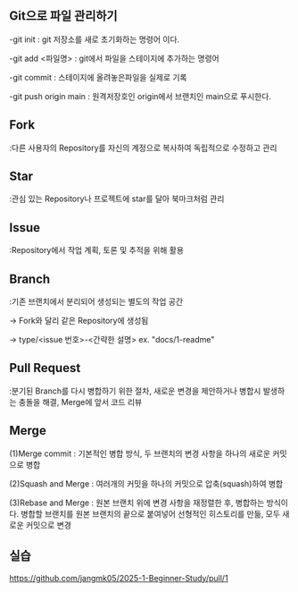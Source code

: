 ## Git으로 파일 관리하기

-git init : git 저장소를 새로 초기화하는 명령어 이다.

-git add <파일명> : git에서 파일을 스테이지에 추가하는 명령어

-git commit : 스테이지에 올려놓은파일을 실제로 기록

-git push origin main : 원격저장호인 origin에서 브랜치인 main으로 푸시한다.

## Fork

:다른 사용자의 Repository를 자신의 계정으로 복사하여 독립적으로 수정하고 관리

## Star

:관심 있는 Repository나 프로젝트에 star를 달아 북마크처럼 관리

## Issue

:Repository에서 작업 계획, 토론 및 추적을 위해 활용

## Branch

:기존 브랜치에서 분리되어 생성되는 별도의 작업 공간

-> Fork와 달리 같은 Repository에 생성됨

-> type/<issue 번호>-<간략한 설명>
ex. "docs/1-readme"

## Pull Request

:분기된 Branch를 다시 병합하기 위한 절차, 새로운 변경을 제안하거나 병합시 발생하는 충돌을 해결, Merge에 앞서 코드 리뷰

## Merge

(1)Merge commit
: 기본적인 병합 방식, 두 브랜치의 변경 사항을 하나의 새로운 커밋으로 병합

(2)Squash and Merge
: 여러개의 커밋을 하나의 커밋으로 압축(squash)하여 병합

(3)Rebase and Merge
: 원본 브랜치 위에 변경 사항을 재정렬한 후, 병합하는 방식이다.
병합할 브랜치를 원본 브랜치의 끝으로 붙여넣어 선형적인 히스토리를 만듦, 모두 새로운 커밋으로 변경

## 실습 
<https://github.com/jangmk05/2025-1-Beginner-Study/pull/1>